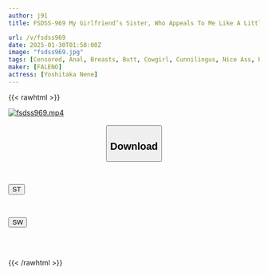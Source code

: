 ```yaml
---
author: j91
title: FSDSS-969 My Girlfriend’s Sister, Who Appeals To Me Like A Little Devil By Going Pantyless, Has A Perky Ass That Makes Me Cum In Agony From Anal Cunnilingus, And I Couldn’t Resist The Temptation. Nene Yoshitaka

url: /v/fsdss969
date: 2025-01-30T01:50:00Z
image: "fsdss969.jpg"
tags: [Censored, Anal, Breasts, Butt, Cowgirl, Cunnilingus, Nice Ass, Riding Facesitting, Solowork]
maker: [FALENO]
actress: [Yoshitaka Nene]
---
```



{{< rawhtml >}}

<div class="video" data-videoid="wavJ7o47gaiJbGO">
    <a href="javascript:;">
        <img src="/v/fsdss969/fsdss969.jpg" width="WIDTH" height="HEIGHT" alt="fsdss969.mp4" loading="lazy">
    </a>
</div>

<script type="text/javascript" src="https://j91.asia/asset/on-demand-st.js"></script>

<br>
  <link rel="stylesheet" href="https://j91.asia/asset/bs5.css">
  
  <center>
  <button class="btn btn-primary" type="button" data-bs-toggle="collapse" data-bs-target=".multi-collapse" aria-expanded="false" aria-controls="multiCollapseExample1 multiCollapseExample2"><h2>Download</h2></button></center>
</p>
<div class="row">
  <div class="col">
    <div class="collapse multi-collapse" id="multiCollapseExample1">
      <div class="card card-body">
	      	      <br>
<div class="buttons">  
<p><a href="/v/fsdss969/st.html" target="_blank"><button class="btn-hover color-3"><i class="fa fa-download"></i> ST</button></a></p></div>
    </div>
  </div>
</div>
  <div class="col">
    <div class="collapse multi-collapse" id="multiCollapseExample2">
      <div class="card card-body">
	      <br>
<div class="buttons">
<p><a href="/v/fsdss969/sw.html" target="_blank"><button class="btn-hover color-2"><i class="fa fa-download"></i> SW</button></a></p></div>
<br><br>
      </div>
    </div>
  </div>
</div>

{{< /rawhtml >}}